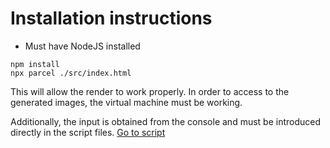 # Installation instructions
- Must have NodeJS installed
```
npm install
npx parcel ./src/index.html
```
This will allow the render to work properly.
In order to access to the generated images, the virtual machine must be working. 

Additionally, the input is obtained from the console and must be introduced directly in the script files. 
<a href="./apiHandler2.js">Go to script</a>
